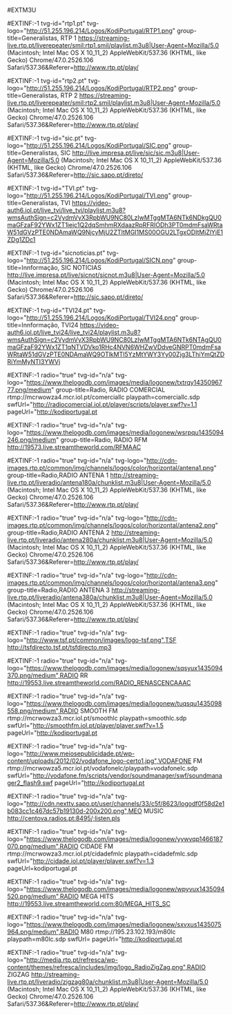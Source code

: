 #EXTM3U

#EXTINF:-1 tvg-id="rtp1.pt" tvg-logo="http://51.255.196.214/Logos/KodiPortugal/RTP1.png" group-title=Generalistas, RTP 1 
https://streaming-live.rtp.pt/liverepeater/smil:rtp1.smil/playlist.m3u8|User-Agent=Mozilla/5.0 (Macintosh; Intel Mac OS X 10_11_2) AppleWebKit/537.36 (KHTML, like Gecko) Chrome/47.0.2526.106 Safari/537.36&Referer=http://www.rtp.pt/play/

#EXTINF:-1 tvg-id="rtp2.pt" tvg-logo="http://51.255.196.214/Logos/KodiPortugal/RTP2.png" group-title=Generalistas, RTP 2 
https://streaming-live.rtp.pt/liverepeater/smil:rtp2.smil/playlist.m3u8|User-Agent=Mozilla/5.0 (Macintosh; Intel Mac OS X 10_11_2) AppleWebKit/537.36 (KHTML, like Gecko) Chrome/47.0.2526.106 Safari/537.36&Referer=http://www.rtp.pt/play/

#EXTINF:-1 tvg-id="sic.pt" tvg-logo="http://51.255.196.214/Logos/KodiPortugal/SIC.png" group-title=Generalistas, SIC
http://live.impresa.pt/live/sic/sic.m3u8|User-Agent=Mozilla/5.0 (Macintosh; Intel Mac OS X 10_11_2) AppleWebKit/537.36 (KHTML, like Gecko) Chrome/47.0.2526.106 Safari/537.36&Referer=http://sic.sapo.pt/direto/

#EXTINF:-1 tvg-id="TVI.pt" tvg-logo="http://51.255.196.214/Logos/KodiPortugal/TVI.png" group-title=Generalistas, TVI 
https://video-auth6.iol.pt/live_tvi/live_tvi/playlist.m3u8?wmsAuthSign=c2VydmVyX3RpbWU9NC80LzIwMTggMTA6NTk6NDkgQU0maGFzaF92YWx1ZT1jejc1Q2dqSmhmRXdaazRpRFRIODh3PT0mdmFsaWRtaW51dGVzPTE0NDAmaWQ9NjcyMjU2ZTItMGI1MS00OGU2LTgxODItMjZlYjE1ZDg1ZDc1

#EXTINF:-1 tvg-id="sicnoticias.pt" tvg-logo="http://51.255.196.214/Logos/KodiPortugal/SICN.png" group-title=Innformação, SIC NOTICIAS
http://live.impresa.pt/live/sicnot/sicnot.m3u8|User-Agent=Mozilla/5.0 (Macintosh; Intel Mac OS X 10_11_2) AppleWebKit/537.36 (KHTML, like Gecko) Chrome/47.0.2526.106 Safari/537.36&Referer=http://sic.sapo.pt/direto/

#EXTINF:-1 tvg-id="TVI24.pt" tvg-logo="http://51.255.196.214/Logos/KodiPortugal/TVI24.png" group-title=Innformação, TVI24 
https://video-auth6.iol.pt/live_tvi24/live_tvi24/playlist.m3u8?wmsAuthSign=c2VydmVyX3RpbWU9NC80LzIwMTggMTA6NTk6NTAgQU0maGFzaF92YWx1ZT1qNTVDVko1RHc4NVN6WHZwVDdveGNRPT0mdmFsaWRtaW51dGVzPTE0NDAmaWQ9OTlkMTI5YzMtYWY3Yy00Zjg3LThiYmQtZDRiYmMyNTI3YWVj






#EXTINF:-1 radio="true" tvg-id="n/a" tvg-logo="https://www.thelogodb.com/images/media/logonew/txtrqy1435096777.png/medium" group-title=Radio, RADIO COMERCIAL
rtmp://mcrwowza4.mcr.iol.pt/comerciallc playpath=comerciallc.sdp swfUrl="http://radiocomercial.iol.pt/player/scripts/player.swf?v=1.1 pageUrl="http://kodiportugal.pt

#EXTINF:-1 radio="true" tvg-id="n/a" tvg-logo="https://www.thelogodb.com/images/media/logonew/wsrpqu1435094246.png/medium" group-title=Radio, RADIO RFM
http://19573.live.streamtheworld.com/RFMAAC

#EXTINF:-1 radio="true" tvg-id="n/a" tvg-logo="http://cdn-images.rtp.pt/common/img/channels/logos/color/horizontal/antena1.png" group-title=Radio,RADIO  ANTENA 1
http://streaming-live.rtp.pt/liveradio/antena180a/chunklist.m3u8|User-Agent=Mozilla/5.0 (Macintosh; Intel Mac OS X 10_11_2) AppleWebKit/537.36 (KHTML, like Gecko) Chrome/47.0.2526.106 Safari/537.36&Referer=http://www.rtp.pt/play/

#EXTINF:-1 radio="true" tvg-id="n/a" tvg-logo="http://cdn-images.rtp.pt/common/img/channels/logos/color/horizontal/antena2.png" group-title=Radio,RADIO  ANTENA 2
http://streaming-live.rtp.pt/liveradio/antena280a/chunklist.m3u8|User-Agent=Mozilla/5.0 (Macintosh; Intel Mac OS X 10_11_2) AppleWebKit/537.36 (KHTML, like Gecko) Chrome/47.0.2526.106 Safari/537.36&Referer=http://www.rtp.pt/play/

#EXTINF:-1 radio="true" tvg-id="n/a" tvg-logo="http://cdn-images.rtp.pt/common/img/channels/logos/color/horizontal/antena3.png" group-title=Radio,RADIO  ANTENA 3
http://streaming-live.rtp.pt/liveradio/antena380a/chunklist.m3u8|User-Agent=Mozilla/5.0 (Macintosh; Intel Mac OS X 10_11_2) AppleWebKit/537.36 (KHTML, like Gecko) Chrome/47.0.2526.106 Safari/537.36&Referer=http://www.rtp.pt/play/

#EXTINF:-1 radio="true" tvg-id="n/a" tvg-logo="http://www.tsf.pt/common/images/logo-tsf.png",TSF
http://tsfdirecto.tsf.pt/tsfdirecto.mp3

#EXTINF:-1 radio="true" tvg-id="n/a" tvg-logo="https://www.thelogodb.com/images/media/logonew/sqsyux1435094370.png/medium",RADIO RR
http://19553.live.streamtheworld.com/RADIO_RENASCENCAAAC

#EXTINF:-1 radio="true" tvg-id="n/a" tvg-logo="https://www.thelogodb.com/images/media/logonew/tuqsqu1435098558.png/medium",RADIO SMOOTH FM
rtmp://mcrwowza3.mcr.iol.pt/smoothlc playpath=smoothlc.sdp swfUrl="http://smoothfm.iol.pt/player/player.swf?v=1.5 pageUrl="http://kodiportugal.pt

#EXTINF:-1 radio="true" tvg-id="n/a" tvg-logo="http://www.meiosepublicidade.pt/wp-content/uploads/2012/02/vodafone_logo-certo1.jpg",VODAFONE FM
rtmp://mcrwowza5.mcr.iol.pt/vodafonelc/playpath=vodafonelc.sdp swfUrl="http://vodafone.fm/scripts/vendor/soundmanager/swf/soundmanager2_flash9.swf pageUrl="http://kodiportugal.pt

#EXTINF:-1 radio="true" tvg-id="n/a" tvg-logo="http://cdn.nexttv.sapo.pt/user/channels/33/c5f/8623/logodf0f58d2e1b083cc1c467dc57b19130d-200x200.png",MEO MUSIC
http://centova.radios.pt:8495/;listen.pls

#EXTINF:-1 radio="true" tvg-id="n/a" tvg-logo="https://www.thelogodb.com/images/media/logonew/yywvqp1466187070.png/medium",RADIO CIDADE FM
rtmp://mcrwowza3.mcr.iol.pt/cidadefmlc playpath=cidadefmlc.sdp swfUrl="http://cidade.iol.pt/player/player.swf?v=1.3 pageUrl=kodiportugal.pt

#EXTINF:-1 radio="true" tvg-id="n/a" tvg-logo="https://www.thelogodb.com/images/media/logonew/wpyvux1435094520.png/medium",RADIO MEGA HITS
http://19553.live.streamtheworld.com:80/MEGA_HITS_SC

#EXTINF:-1 radio="true" tvg-id="n/a" tvg-logo="https://www.thelogodb.com/images/media/logonew/sxvxus1435075964.png/medium",RADIO M80
rtmp://195.23.102.193/m80lc playpath=m80lc.sdp swfUrl= pageUrl="http://kodiportugal.pt

#EXTINF:-1 radio="true" tvg-id="n/a" tvg-logo="http://media.rtp.pt/refresca/wp-content/themes/refresca/includes/img/logo_RadioZigZag.png",RADIO ZIGZAG
http://streaming-live.rtp.pt/liveradio/zigzag80a/chunklist.m3u8|User-Agent=Mozilla/5.0 (Macintosh; Intel Mac OS X 10_11_2) AppleWebKit/537.36 (KHTML, like Gecko) Chrome/47.0.2526.106 Safari/537.36&Referer=http://www.rtp.pt/play/

